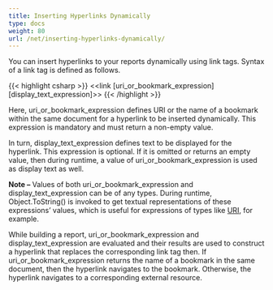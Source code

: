```yaml
---
title: Inserting Hyperlinks Dynamically
type: docs
weight: 80
url: /net/inserting-hyperlinks-dynamically/
---
```


You can insert hyperlinks to your reports dynamically using link tags. Syntax of a link tag is defined as follows.

{{< highlight csharp >}}
<<link [uri_or_bookmark_expression] [display_text_expression]>>
{{< /highlight >}}

Here, uri_or_bookmark_expression defines URI or the name of a bookmark within the same document for a hyperlink to be inserted dynamically. This expression is mandatory and must return a non-empty value.

In turn, display_text_expression defines text to be displayed for the hyperlink. This expression is optional. If it is omitted or returns an empty value, then during runtime, a value of uri_or_bookmark_expression is used as display text as well.

**Note –** Values of both uri_or_bookmark_expression and display_text_expression can be of any types. During runtime, Object.ToString() is invoked to get textual representations of these expressions’ values, which is useful for expressions of types like [URI](http://msdn.microsoft.com/en-us/library/system.uri\(v=vs.110\).aspx), for example. 

While building a report, uri_or_bookmark_expression and display_text_expression are evaluated and their results are used to construct a hyperlink that replaces the corresponding link tag then. If uri_or_bookmark_expression returns the name of a bookmark in the same document, then the hyperlink navigates to the bookmark. Otherwise, the hyperlink navigates to a corresponding external resource.
